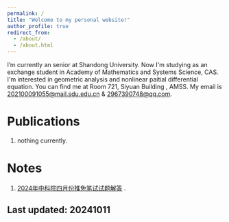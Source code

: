 ```yaml
---
permalink: /
title: "Welcome to my personal website!"
author_profile: true
redirect_from: 
  - /about/
  - /about.html
---
```


I’m currently an senior at Shandong University. Now I'm studying as an exchange student in Academy of Mathematics and Systems Science, CAS. I'm interested in geometric analysis and nonlinear paitial differential equation. 
You can find me at Room 721, Siyuan Building , AMSS. 
My email is [202100091055@mail.sdu.edu.cn](202100091055@mail.sdu.edu.cn) & [2967390748@qq.com](2967390748@qq.com).


Publications
======
1. nothing currently.


Notes
======
1. [2024年中科院四月份推免笔试试题解答](files/2024中科院数学所笔试.pdf) .


Last updated: 20241011
------
